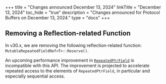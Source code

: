 +++
title = "Changes announced December 13, 2024"
linkTitle = "December 13, 2024"
toc_hide = "true"
description = "Changes announced for Protocol Buffers on December 13, 2024."
type = "docs"
+++

## Removing a Reflection-related Function

In v30.x, we are removing the following reflection-related function:
`MutableRepeatedFieldRef<T>::Reserve()`.

An upcoming performance improvement in
[`RepeatedPtrField`](./reference/cpp/api-docs/google.protobuf.repeated_field#RepeatedPtrField)
is incompatible with this API. The improvement is projected to accelerate
repeated access to the elements of `RepeatedPtrField`, in particular and
especially sequential access.
